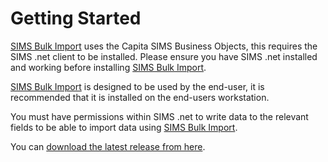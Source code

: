 # Getting Started

[SIMS Bulk Import](https://simsbulkimport.uk) uses the Capita SIMS Business Objects, this requires the SIMS .net client to be installed. Please ensure you have SIMS .net installed and working before installing [SIMS Bulk Import](https://simsbulkimport.uk).

[SIMS Bulk Import](https://simsbulkimport.uk) is designed to be used by the end-user, it is recommended that it is installed on the end-users workstation.

You must have permissions within SIMS .net to write data to the relevant fields to be able to import data using [SIMS Bulk Import](https://simsbulkimport.uk).

You can [download the latest release from here](https://github.com/SIMSBulkImport/SIMSBulkImport/releases/latest).
